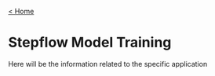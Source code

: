 [< Home](/)

# Stepflow Model Training

Here will be the information related to the specific application





